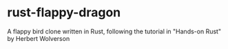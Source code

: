 # rust-flappy-dragon
A flappy bird clone written in Rust, following the tutorial in "Hands-on Rust" by Herbert Wolverson
